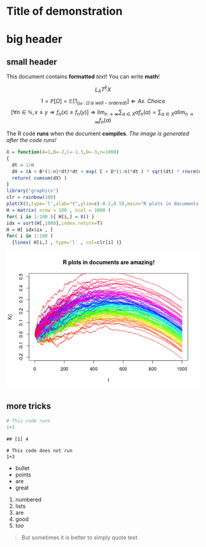 # Title of demonstration
big header
==========

small header
------------

This document contains **formatted** *text*! You can write **math**!

$$L_AT^EX$$
$$1 = \mathbb{P} \left[ \Omega \right] 
= \mathbb{E} \left[ 1_{\{ \omega \; : \; \Omega \; is \; well-ordered \}} \right]
\Leftarrow Ax. \; Choice$$
$$\left[ \forall n \in \mathbb{N}, x \geq y \Rightarrow f_n(x) \geq f_n(y) \right] \Rightarrow \lim_{n \rightarrow \infty}\sum_{\alpha \in X} \alpha f_n(\alpha) = \sum_{\alpha \in X} \alpha \lim_{n \rightarrow \infty} f_n(\alpha)$$

The R code **runs** when the document **compiles**. *The image is generated after the code runs!*


```r
X = function(A=1,B=-2,C=-1.5,D=-3,n=1000)
{
  dt = 1/n
  dX = (A + B*(1:n)*dt)*dt + exp( C + D*(1:n)*dt ) * sqrt(dt) * rnorm(n)
  return( cumsum(dX) )
}
library("graphics")
clr = rainbow(100)
plot(X(),type='l',xlab="t",ylim=c(-0.2,0.5),main="R plots in documents are amazing!")
H = matrix( nrow = 100 , ncol = 1000 )
for( i in 1:100 ){ H[i,] = X() }
idx = sort(H[,1000],index.return=T)
H = H[ idx$ix , ]
for( i in 1:100 )
  {lines( H[i,] , type='l' , col=clr[i] )}
```

![](rmdExample_files/figure-html/unnamed-chunk-1-1.png) 

more tricks
-----------


```r
# This code runs
1+3
```

```
## [1] 4
```

```
# This code does not run
1+3
```

* bullet
* points
* are 
* great

1. numbered
2. lists
3. are 
4. good 
5. too

> But sometimes
> it is better 
> to simply 
> quote text
